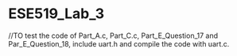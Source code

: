 # ESE519_Lab_3
//TO test the code of Part_A.c, Part_C.c, Part_E_Question_17 and Par_E_Question_18, include uart.h and compile the code with uart.c.
